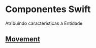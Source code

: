 # Componentes Swift

Atribuindo caracteristicas a Entidade

## [Movement](https://github.com/ghsumiyasu/Swift/blob/main/README-SpriteKit-Movimento-br-pt.md)
